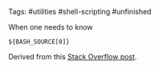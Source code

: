 Tags: #utilities #shell-scripting #unfinished 

When one needs to know

```
${BASH_SOURCE[0]}
```

Derived from this [Stack Overflow post](https://stackoverflow.com/questions/8911724/how-to-find-out-name-of-script-called-sourced-by-another-script-in-bash).